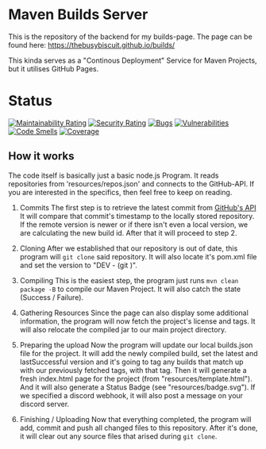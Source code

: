 # Maven Builds Server
This is the repository of the backend for my builds-page.
The page can be found here: https://thebusybiscuit.github.io/builds/

This kinda serves as a "Continous Deployment" Service for Maven Projects,
but it utilises GitHub Pages.

# Status
[![Maintainability Rating](https://sonarcloud.io/api/project_badges/measure?project=TheBusyBiscuit_builds&metric=sqale_rating)](https://sonarcloud.io/dashboard?id=TheBusyBiscuit_builds)
[![Security Rating](https://sonarcloud.io/api/project_badges/measure?project=TheBusyBiscuit_builds&metric=security_rating)](https://sonarcloud.io/dashboard?id=TheBusyBiscuit_builds)
[![Bugs](https://sonarcloud.io/api/project_badges/measure?project=TheBusyBiscuit_builds&metric=bugs)](https://sonarcloud.io/dashboard?id=TheBusyBiscuit_builds)
[![Vulnerabilities](https://sonarcloud.io/api/project_badges/measure?project=TheBusyBiscuit_builds&metric=vulnerabilities)](https://sonarcloud.io/dashboard?id=TheBusyBiscuit_builds)
[![Code Smells](https://sonarcloud.io/api/project_badges/measure?project=TheBusyBiscuit_builds&metric=code_smells)](https://sonarcloud.io/dashboard?id=TheBusyBiscuit_builds)
[![Coverage](https://sonarcloud.io/api/project_badges/measure?project=TheBusyBiscuit_builds&metric=coverage)](https://sonarcloud.io/dashboard?id=TheBusyBiscuit_builds)


## How it works
The code itself is basically just a basic node.js Program.
It reads repositories from 'resources/repos.json' and connects to the GitHub-API.
If you are interested in the specifics, then feel free to keep on reading.

1. Commits
The first step is to retrieve the latest commit from [GitHub's API](https://developer.github.com/v3/repos/commits/)
It will compare that commit's timestamp to the locally stored repository.
If the remote version is newer or if there isn't even a local version, we are calculating the new build id.
After that it will proceed to step 2.

2. Cloning
After we established that our repository is out of date, this program will ```git clone``` said repository.
It will also locate it's pom.xml file and set the version to "DEV - <build id> (git <commit>)".

3. Compiling
This is the easiest step, the program just runs ```mvn clean package -B``` to compile our Maven Project.
It will also catch the state (Success / Failure).

4. Gathering Resources
Since the page can also display some additional information, the program will now fetch the project's license and tags.
It will also relocate the compiled jar to our main project directory.

5. Preparing the upload
Now the program will update our local builds.json file for the project.
It will add the newly compiled build, set the latest and lastSuccessful version 
and it's going to tag any builds that match up with our previously fetched tags, with that tag.
Then it will generate a fresh index.html page for the project (from "resources/template.html").
And it will also generate a Status Badge (see "resources/badge.svg").
If we specified a discord webhook, it will also post a message on your discord server.

6. Finishing / Uploading
Now that everything completed, the program will add, commit and push all changed files to this repository.
After it's done, it will clear out any source files that arised during ```git clone```.

